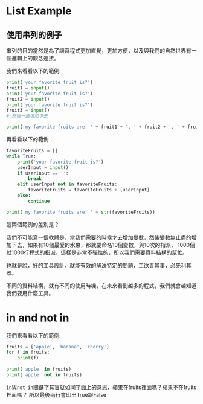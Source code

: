 # List Example
## 使用串列的例子
串列的目的當然是為了讓寫程式更加直覺，更加方便，以及與我們的自然世界有一個邏輯上的觀念連接。

我們來看看以下的範例:
```python
print('your favorite fruit is?')
fruit1 = input()
print('your favorite fruit is?')
fruit2 = input()
print('your favorite fruit is?')
fruit3 = input()
# 然後一直增加下去

print('my favorite fruits are: ' + fruit1 + ', ' + fruit2 + ', ' + fruit3)
```

再看看以下的範例：
```python
favoriteFruits = []
while True:
    print('your favorite fruit is?')
    userInput = input()
    if userInput == '':
        break
    elif userInput not in favoriteFruits:
        favoriteFruits = favoriteFruits + [userInput]
    else:
        continue

print('my favorite fruits are: ' + str(favoriteFruits))
```

這兩個範例的差別是？

我們不可能寫一個軟體是，當我們需要的時候才去增加變數，然後變數無止盡的增加下去，如果有10個最愛的水果，那就要命名10個變數，與10次的指派，
1000個就1000行程式的指派，這樣是非常不彈性的，所以我們需要資料結構的幫忙。

也就是說，好的工具設計，就能有效的解決特定的問題，工欲善其事，必先利其器。

不同的資料結構，就有不同的使用時機，在未來看到越多的程式，我們就會越知道我們要用什麼工具。

# in and not in
我們來看看以下的範例:
```python
fruits = ['apple', 'banana', 'cherry']
for f in fruits:
    print(f)
    
print('apple' in fruits)
print('apple' not in fruits)
```

`in`與`not in`關鍵字其實就如同字面上的意思，蘋果在fruits裡面嗎？蘋果不在fruits裡面嗎？
所以最後兩行會印出True跟False